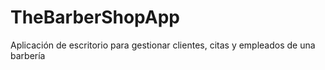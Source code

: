 # TheBarberShopApp
Aplicación de escritorio para gestionar clientes, citas y empleados de una barbería
